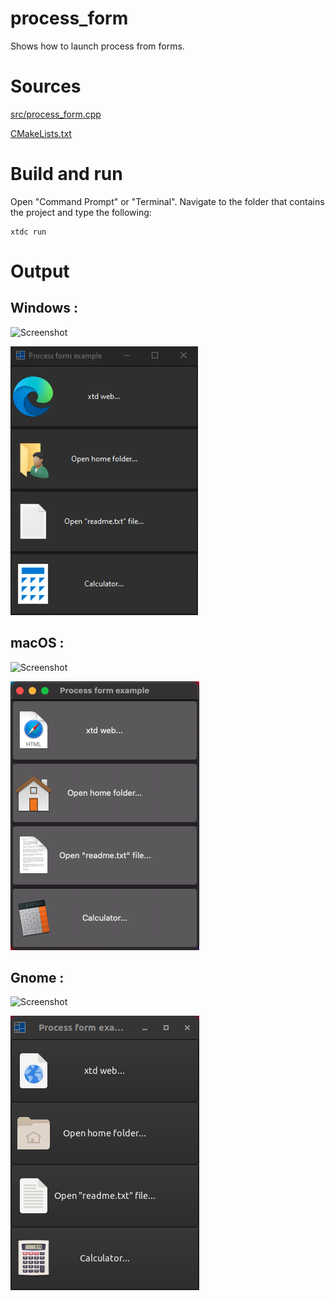 # process_form

Shows how to launch process from forms.

# Sources

[src/process_form.cpp](src/process_form.cpp)

[CMakeLists.txt](CMakeLists.txt)

# Build and run

Open "Command Prompt" or "Terminal". Navigate to the folder that contains the project and type the following:

```shell
xtdc run
```

# Output

## Windows :

![Screenshot](../../../../docs/pictures/examples/process_form_w.png)

![Screenshot](../../../../docs/pictures/examples/process_form_wd.png)

## macOS :

![Screenshot](../../../../docs/pictures/examples/process_form_m.png)

![Screenshot](../../../../docs/pictures/examples/process_form_md.png)

## Gnome :

![Screenshot](../../../../docs/pictures/examples/process_form_g.png)

![Screenshot](../../../../docs/pictures/examples/process_form_gd.png)
